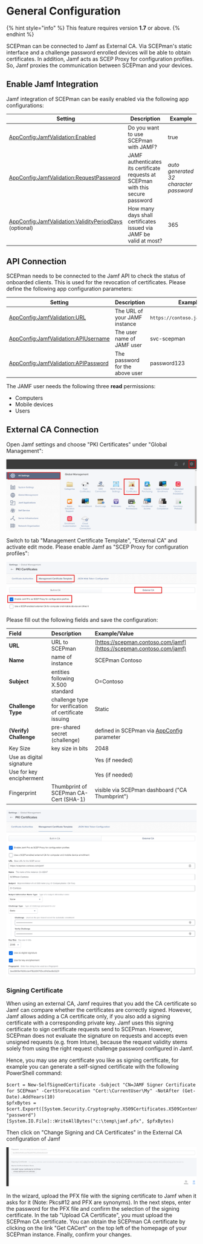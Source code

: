 # General Configuration

{% hint style="info" %}
This feature requires version **1.7** or above.
{% endhint %}

SCEPman can be connected to Jamf as External CA. Via SCEPman's static interface and a challenge password enrolled devices will be able to obtain certificates. In addition, Jamf acts as SCEP Proxy for configuration profiles. So, Jamf proxies the communication between SCEPman and your devices.

## Enable Jamf Integration

Jamf integration of SCEPman can be easily enabled via the following app configurations:

| Setting           | Description                                   | Example |
| ----------------- | --------------------------------------------- | ------- |
| [AppConfig:JamfValidation:Enabled](../../scepman-configuration/optional/application-settings.md#appconfig-jamfvalidation-enabled) | Do you want to use SCEPman with JAMF? | true |
| [AppConfig:JamfValidation:RequestPassword](../../scepman-configuration/optional/application-settings.md#appconfig-jamfvalidation-requestpassword) | JAMF authenticates its certificate requests at SCEPman with this secure password | _auto generated 32 character password_ |
| [AppConfig:JamfValidation:ValidityPeriodDays](../../scepman-configuration/optional/application-settings.md#appconfig-jamfvalidation-validityperioddays) \(optional\) | How many days shall certificates issued via JAMF be valid at most? | 365 |

## API Connection

SCEPman needs to be connected to the Jamf API to check the status of onboarded clients. This is used for the revocation of certificates. Please define the following app configuration parameters:

| Setting           | Description                                   | Example |
| ----------------- | --------------------------------------------- | ------- |
| [AppConfig:JamfValidation:URL](../../scepman-configuration/optional/application-settings.md#appconfig-jamfvalidation-url) | The URL of your JAMF instance | `https://contoso.jamfcloud.com` |
| [AppConfig:JamfValidation:APIUsername](../../scepman-configuration/optional/application-settings.md#appconfig-jamfvalidation-apiusername) | The user name of JAMF user | svc-scepman |
| [AppConfig:JamfValidation:APIPassword](../../scepman-configuration/optional/application-settings.md#appconfig-jamfvalidation-apipassword) | The password for the above user | password123 |

The JAMF user needs the following three **read** permissions:
- Computers
- Mobile devices
- Users

## External CA Connection

Open Jamf settings and choose "PKI Certificates" under "Global Management":

![](../../.gitbook/assets/image%20%2823%29.png)

Switch to tab "Management Certificate Template", "External CA" and activate edit mode. Please enable Jamf as "SCEP Proxy for configuration profiles":

![](../../.gitbook/assets/image%20%2826%29.png)

Please fill out the following fields and save the configuration:

| Field | Description | Example/Value |
| :--- | :--- | :--- |
| **URL** | URL to SCEPman | [https://scepman.contoso.com/jamf](https://scepman.contoso.com/jamf) |
| **Name** | name of instance | SCEPman Contoso |
| **Subject** | entities following X.500 standard | O=Contoso |
| **Challenge Type** | challenge type for verification of certificate issuing | Static |
| **\(Verify\) Challenge** | pre-shared secret \(challenge\) | defined in SCEPman via [AppConfig](../../scepman-configuration/optional/application-settings.md#appconfig-jamfvalidation-requestpassword) parameter |
| Key Size | key size in bits | 2048 |
| Use as digital signature |  | Yes \(if needed\) |
| Use for key encipherment |  | Yes \(if needed\) |
| Fingerprint | Thumbprint of SCEPman CA-Cert \(SHA-1\) | visible via SCEPman dashboard \("CA Thumbprint"\) |

![](../../.gitbook/assets/image%20%2827%29.png)

### Signing Certificate

When using an external CA, Jamf requires that you add the CA certificate so Jamf can compare whether the certificates are correctly signed. However, Jamf allows adding a CA certificate only, if you also add a signing certificate with a corresponding private key. Jamf uses this signing certificate to sign certificate requests send to SCEPman. However, SCEPman does not evaluate the signature on requests and accepts even unsigned requests \(e.g. from Intune\), because the request validity stems solely from using the right request challenge password configured in Jamf.

Hence, you may use any certificate you like as signing certificate, for example you can generate a self-signed certificate with the following PowerShell command:

```text
$cert = New-SelfSignedCertificate -Subject "CN=JAMF Signer Certificate for SCEPman" -CertStoreLocation "Cert:\CurrentUser\My" -NotAfter (Get-Date).AddYears(10)
$pfxBytes = $cert.Export([System.Security.Cryptography.X509Certificates.X509ContentType]::Pfx, "password")
[System.IO.File]::WriteAllBytes("c:\temp\jamf.pfx", $pfxBytes)
```

Then click on "Change Signing and CA Certificates" in the External CA configuration of Jamf

![](../../.gitbook/assets/jamfsigningcertificate.png)

In the wizard, upload the PFX file with the signing certificate to Jamf when it asks for it \(Note: Pkcs\#12 and PFX are synonyms\). In the next steps, enter the password for the PFX file and confirm the selection of the signing certificate. In the tab "Upload CA Certificate", you must upload the SCEPman CA certificate. You can obtain the SCEPman CA certificate by clicking on the link "Get CACert" on the top left of the homepage of your SCEPman instance. Finally, confirm your changes.
